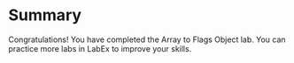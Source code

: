 # Summary

Congratulations! You have completed the Array to Flags Object lab. You can practice more labs in LabEx to improve your skills.
